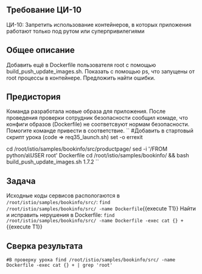 ## Требование ЦИ-10
ЦИ-10: Запретить использование контейнеров, в которых приложения работают только под рутом или суперпривилегиями
## Общее описание 
Добавить ещё в Dockerfile пользователя root с помощью build_push_update_images.sh. Показать с помощью ps, что запущены от root процессы в контейнере. Предложить найти ошибки.
## Предистория
Команда разработала новые образа для приложения. После проведения проверки сотрудник безопасности сообщил комаде, что конфиги образов (Dockerfile) не соответсвуют нормам безопасности. Помогите команде привести в соответствие. 
``
#Добавить в стартовый скрипт урока (code => req35_launch.sh)
set -o errexit

cd /root/istio/samples/bookinfo/src/productpage/
sed -i '/FROM python/a\USER root' Dockerfile
cd /root/istio/samples/bookinfo/ && bash build_push_update_images.sh 1.7.2 
``
## Задача
Исходные коды сервисов распологаются в `/root/istio/samples/bookinfo/src/`:
`find /root/istio/samples/bookinfo/src/ -name Dockerfile`{{execute T1}}
Найти и исправить нерушения в Dockerfile: `find /root/istio/samples/bookinfo/src/ -name Dockerfile -exec cat {} +`{{execute T1}}
## Сверка результата
``
#В проверку урока
find /root/istio/samples/bookinfo/src/ -name Dockerfile -exec cat {} + | grep 'root'
``